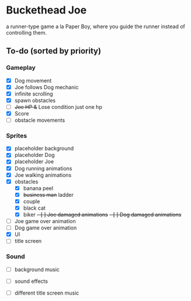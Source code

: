 # Buckethead Joe
a runner-type game a la Paper Boy, where you guide the runner instead of controlling them.

## To-do (sorted by priority)

### Gameplay
- [x] Dog movement
- [x] Joe follows Dog mechanic
- [x] infinite scrolling
- [x] spawn obstacles
- [ ] ~~Joe HP &~~ Lose condition just one hp
- [x] Score
- [ ] obstacle movements

### Sprites
- [x] placeholder background
- [x] placeholder Dog
- [x] placeholder Joe
- [x] Dog running animations
- [x] Joe walking animations
- [x] obstacles
    - [x] banana peel
    - [x] ~~business man~~ ladder
    - [x] couple
    - [x] black cat
    - [x] biker
~~- [ ] Joe damaged animations~~
~~- [ ] Dog damaged animations~~
- [ ] Joe game over animation
- [ ] Dog game over animation
- [x] UI
- [ ] title screen

### Sound
- [ ] background music
- [ ] sound effects
- [ ] different title screen music

